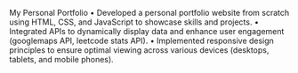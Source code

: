 My Personal Portfolio
• Developed a personal portfolio website from scratch using HTML, CSS, and JavaScript to showcase skills and
projects.
• Integrated APIs to dynamically display data and enhance user engagement (googlemaps API, leetcode stats
API).
• Implemented responsive design principles to ensure optimal viewing across various devices (desktops, tablets,
and mobile phones).
